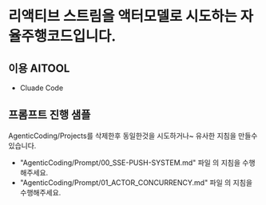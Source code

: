 # 리액티브 스트림을 액터모델로 시도하는 자율주행코드입니다.

## 이용 AITOOL

- Cluade Code

## 프롬프트 진행 샘플

AgenticCoding/Projects를 삭제한후 동일한것을 시도하거나~ 유사한 지침을 만들수 있습니다.

- "AgenticCoding/Prompt/00_SSE-PUSH-SYSTEM.md" 파일 의 지침을 수행해주세요.
- "AgenticCoding/Prompt/01_ACTOR_CONCURRENCY.md" 파일 의 지침을 수행해주세요.
